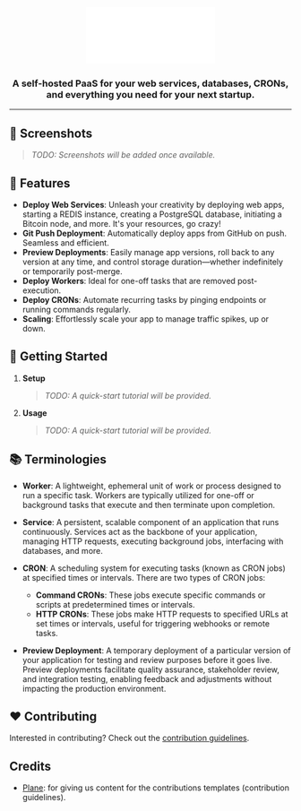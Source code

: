 <p align="center">
  <picture>
    <source media="(prefers-color-scheme: dark)" srcset="images/ZaneOps-HORIZONTAL-WHITE.svg">
    <source media="(prefers-color-scheme: light)" srcset="./images/ZaneOps-HORIZONTAL-BLACK.svg">
    <img src="./images/ZaneOps-HORIZONTAL-WHITE.svg" alt="Zane logo"  height="100" />
  </picture>
</p>

<!-- # <div align="center">Zane Ops</div> -->

### <div align="center">A self-hosted PaaS for your web services, databases, CRONs, and everything you need for your next startup.</div>

---

## 📸 Screenshots

> *TODO: Screenshots will be added once available.*

## 🚀 Features

- **Deploy Web Services**: Unleash your creativity by deploying web apps, starting a REDIS instance, creating a
  PostgreSQL database, initiating a Bitcoin node, and more. It's your resources, go crazy!
- **Git Push Deployment**: Automatically deploy apps from GitHub on push. Seamless and efficient.
- **Preview Deployments**: Easily manage app versions, roll back to any version at any time, and control storage
  duration—whether indefinitely or temporarily post-merge.
- **Deploy Workers**: Ideal for one-off tasks that are removed post-execution.
- **Deploy CRONs**: Automate recurring tasks by pinging endpoints or running commands regularly.
- **Scaling**: Effortlessly scale your app to manage traffic spikes, up or down.

## 🍙 Getting Started

1. **Setup**
   > *TODO: A quick-start tutorial will be provided.*

2. **Usage**
   > *TODO: A quick-start tutorial will be provided.*

## 📚 Terminologies

- **Worker**: A lightweight, ephemeral unit of work or process designed to run a specific task. Workers are typically
  utilized for one-off or background tasks that execute and then terminate upon completion.

- **Service**: A persistent, scalable component of an application that runs continuously. Services act as the backbone
  of your application, managing HTTP requests, executing background jobs, interfacing with databases, and more.

- **CRON**: A scheduling system for executing tasks (known as CRON jobs) at specified times or intervals. There are two
  types of CRON jobs:
    - **Command CRONs**: These jobs execute specific commands or scripts at predetermined times or intervals.
    - **HTTP CRONs**: These jobs make HTTP requests to specified URLs at set times or intervals, useful for triggering
      webhooks or remote tasks.

- **Preview Deployment**: A temporary deployment of a particular version of your application for testing and review
  purposes before it goes live. Preview deployments facilitate quality assurance, stakeholder review, and integration
  testing, enabling feedback and adjustments without impacting the production environment.

## ❤️ Contributing

Interested in contributing? Check out the [contribution guidelines](./CONTRIBUTING.md).

## Credits

- [Plane](https://github.com/makeplane/plane): for giving us content for the contributions templates (contribution
  guidelines).